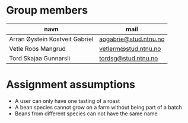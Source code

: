 # Group members

|navn|mail|
|-------------------------------|---------------------|
| Arran Øystein Kostveit Gabriel|aogabrie@stud.ntnu.no|
|Vetle Roos Mangrud|vetlerm@stud.ntnu.no|
| Tord Skajaa Gunnarsli|tordsg@stud.ntnu.no|


# Assignment assumptions
- A user can only have one tasting of a roast
- A bean species cannot grow on a farm without being part of a batch
- Beans from different species can not have the same name
